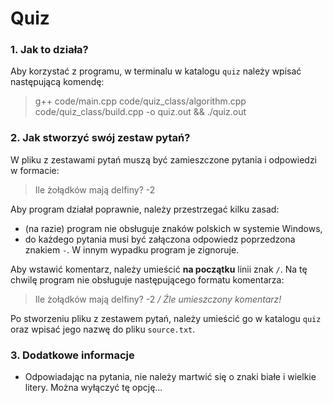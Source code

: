# Quiz
### 1. Jak to działa?
Aby korzystać z programu, w terminalu w katalogu `quiz` należy wpisać następującą komendę: 
>g++ code/main.cpp code/quiz_class/algorithm.cpp code/quiz_class/build.cpp -o quiz.out && ./quiz.out

### 2. Jak stworzyć swój zestaw pytań?
W pliku z zestawami pytań muszą być zamieszczone pytania i odpowiedzi w formacie:
>Ile żołądków mają delfiny? -2

Aby program działał poprawnie, należy przestrzegać kilku zasad:
- (na razie) program nie obsługuje znaków polskich w systemie Windows,
- do każdego pytania musi być załączona odpowiedz poprzedzona znakiem `-`. W innym wypadku program je zignoruje.

Aby wstawić komentarz, należy umieścić **na początku** linii znak `/`. Na tę chwilę program nie obsługuje następującego formatu komentarza:
>Ile żołądków mają delfiny? -2  */ Źle umieszczony komentarz!*

Po stworzeniu pliku z zestawem pytań, należy umieścić go w katalogu `quiz` oraz wpisać jego nazwę do pliku `source.txt`.

### 3. Dodatkowe informacje
- Odpowiadając na pytania, nie należy martwić się o znaki białe i wielkie litery. Można wyłączyć tę opcję... 
